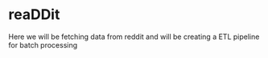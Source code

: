 # reaDDit
Here we will be fetching data from reddit and will be creating a ETL pipeline for batch processing
